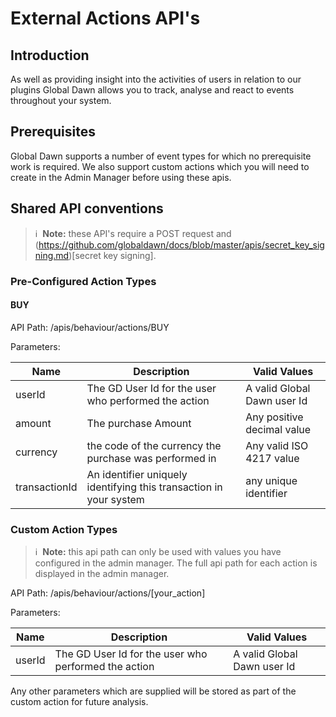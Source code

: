 # External Actions API's

## Introduction

As well as providing insight into the activities of users in relation to our plugins Global Dawn allows you to track, analyse and react to events throughout your system.

## Prerequisites

Global Dawn supports a number of event types for which no prerequisite work is required. We also support custom actions which you will need to create in the Admin Manager before using these apis.

## Shared API conventions 

> :information_source: &nbsp;**Note:** these API's require a POST request and (https://github.com/globaldawn/docs/blob/master/apis/secret_key_signing.md)[secret key signing].

### Pre-Configured Action Types

#### BUY

API Path: /apis/behaviour/actions/BUY

Parameters:

| Name | Description | Valid Values |
|------|-------------|--------------|
| userId | The GD User Id for the user who performed the action | A valid Global Dawn user Id |
| amount | The purchase Amount | Any positive decimal value |
| currency | the code of the currency the purchase was performed in | Any valid ISO 4217 value |
| transactionId | An identifier uniquely identifying this transaction in your system | any unique identifier |

### Custom Action Types

> :information_source: &nbsp;**Note:** this api path can only be used with values you have configured in the admin manager. The full api path for each action is displayed in the admin manager.

API Path: /apis/behaviour/actions/[your_action]

Parameters:

| Name | Description | Valid Values |
|------|-------------|--------------|
| userId | The GD User Id for the user who performed the action | A valid Global Dawn user Id |


Any other parameters which are supplied will be stored as part of the custom action for future analysis.
